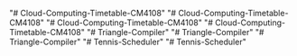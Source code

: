 "# Cloud-Computing-Timetable-CM4108" 
"# Cloud-Computing-Timetable-CM4108" 
"# Cloud-Computing-Timetable-CM4108" 
"# Cloud-Computing-Timetable-CM4108" 
"# Triangle-Compiler" 
"# Triangle-Compiler" 
"# Triangle-Compiler" 
"# Tennis-Scheduler" 
"# Tennis-Scheduler" 

